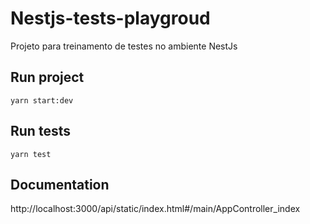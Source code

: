 # Nestjs-tests-playgroud

Projeto para treinamento de testes no ambiente NestJs

## Run project

`yarn start:dev`


## Run tests

`yarn test`

## Documentation

http://localhost:3000/api/static/index.html#/main/AppController_index
